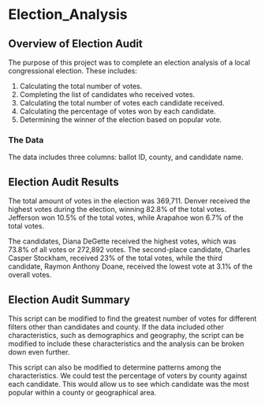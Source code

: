 # Election_Analysis

## Overview of Election Audit

The purpose of this project was to complete an election analysis of a local congressional election. These includes:

1. Calculating the total number of votes.
2. Completing the list of candidates who received votes.
3. Calculating the total number of votes each candidate received.
4. Calculating the percentage of votes won by each candidate.
5. Determining the winner of the election based on popular vote. 

### The Data

The data includes three columns: ballot ID, county, and candidate name.

## Election Audit Results

The total amount of votes in the election was 369,711. Denver received the highest votes during the election, winning 82.8% of the total votes. Jefferson won 10.5% of the total votes, while Arapahoe won 6.7% of the total votes.

The candidates, Diana DeGette received the highest votes, which was 73.8% of all votes or 272,892 votes. The second-place candidate, Charles Casper Stockham, received 23% of the total votes, while the third candidate, Raymon Anthony Doane, received the lowest vote at 3.1% of the overall votes. 

## Election Audit Summary

This script can be modified to find the greatest number of votes for different filters other than candidates and county. If the data included other characteristics, such as demographics and geography, the script can be modified to include these characteristics and the analysis can be broken down even further.

This script can also be modified to determine patterns among the characteristics. We could test the percentage of voters by county against each candidate. This would allow us to see which candidate was the most popular within a county or geographical area.
